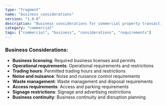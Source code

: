 ```yaml
---
type: "fragment"
name: "business_considerations"
version: "1.0.0"
description: "Business considerations for commercial property transactions"
category: "commercial"
tags: ["commercial", "business", "considerations", "requirements"]
---
```


### Business Considerations:
- **Business licensing**: Required business licenses and permits
- **Operational requirements**: Operational requirements and restrictions
- **Trading hours**: Permitted trading hours and restrictions
- **Noise and nuisance**: Noise and nuisance control requirements
- **Waste management**: Waste management and disposal requirements
- **Access requirements**: Access and parking requirements
- **Signage restrictions**: Signage and advertising restrictions
- **Business continuity**: Business continuity and disruption planning
